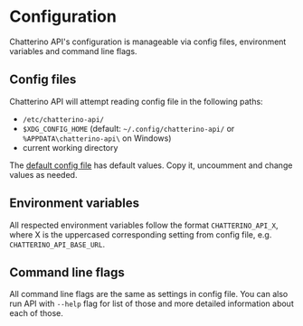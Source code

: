 # Configuration

Chatterino API's configuration is manageable via config files, environment variables and command line flags.


## Config files

Chatterino API will attempt reading config file in the following paths:
 - `/etc/chatterino-api/`
 - `$XDG_CONFIG_HOME` (default: `~/.config/chatterino-api/` or `%APPDATA\chatterino-api\` on Windows)
 - current working directory

The [default config file](https://github.com/Chatterino/api/blob/master/config.yaml) has default values. Copy it, uncoumment and change values as needed.


## Environment variables

All respected environment variables follow the format `CHATTERINO_API_X`, where X is the uppercased corresponding setting from config file, e.g. `CHATTERINO_API_BASE_URL`.


## Command line flags

All command line flags are the same as settings in config file. You can also run API with `--help` flag for list of those and more detailed information about each of those.

